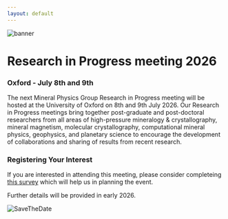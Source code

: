 ```yaml
---
layout: default
---
```

![banner](https://MinPhys.github.io/RiP_2026/assetts/website_banner_RiP_26.png)
# Research in Progress meeting 2026
### Oxford - July 8th and 9th


The next Mineral Physics Group Research in Progress meeting will be hosted at the University of Oxford on 8th and 9th July 2026. Our Research in Progress meetings bring together post-graduate and post-doctoral researchers from all areas of high-pressure mineralogy & crystallography, mineral magnetism, molecular crystallography, computational mineral physics, geophysics, and planetary science to encourage the development of collaborations and sharing of results from recent research.

### Registering Your Interest
If you are interested in attending this meeting, please consider completeing <a href="https://forms.office.com/Pages/ResponsePage.aspx?id=qO3qvR3IzkWGPlIypTW3y_bD9ef_p-NAhH5eWhgaFZlUMEZHVjBHUUpNRzcyM0o2OFNVWFlXWThRTi4u">this survey</a> which will help us in planning the event.

Further details will be provided in early 2026.

![SaveTheDate](https://MinPhys.github.io/RiP_2026/assets/RiP26_STD_flyer.jpg)
